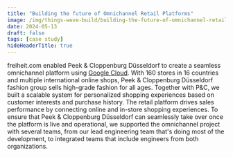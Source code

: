 ```yaml
---
title: "Building the future of Omnichannel Retail Platforms"
image: /img/things-weve-build/building-the-future-of-omnichannel-retail-platforms.webp
date: 2024-05-13
draft: false
tags: [case study]
hideHeaderTitle: true
---
```


freiheit.com enabled Peek & Cloppenburg Düsseldorf to create a seamless omnichannel platform using [Google Cloud](https://cloud.google.com/customers/peek-cloppenburg). With 160 stores in 16 countries and multiple international online shops, Peek & Cloppenburg Düsseldorf fashion group sells high-grade fashion for all ages. Together with P&C, we built a scalable system for personalized shopping experiences based on customer interests and purchase history. The retail platform drives sales performance by connecting online and in-store shopping experiences. 
To ensure that Peek & Cloppenburg Düsseldorf can seamlessly take over once the platform is live and operational, we supported the omnichannel project with several teams, from our lead engineering team that's doing most of the development, to integrated teams that include engineers from both organizations. 
